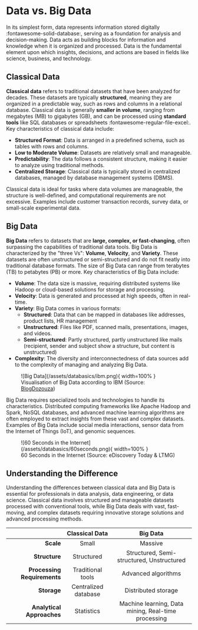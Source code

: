 # Data vs. Big Data

In its simplest form, data represents information stored digitally :fontawesome-solid-database:, serving as a foundation for analysis and decision-making. Data acts as building blocks for information and knowledge when it is organized and processed. Data is the fundamental element upon which insights, decisions, and actions are based in fields like science, business, and technology.

## Classical Data
**Classical data** refers to traditional datasets that have been analyzed for decades. These datasets are typically **structured**, meaning they are organized in a predictable way, such as rows and columns in a relational database. Classical data is generally **smaller in volume**, ranging from megabytes (MB) to gigabytes (GB), and can be processed using **standard tools** like SQL databases or spreadsheets :fontawesome-regular-file-excel:. Key characteristics of classical data include:

- **Structured Format**: Data is arranged in a predefined schema, such as tables with rows and columns.
- **Low to Moderate Volume**: Datasets are relatively small and manageable.
- **Predictability**: The data follows a consistent structure, making it easier to analyze using traditional methods.
- **Centralized Storage**: Classical data is typically stored in centralized databases, managed by database management systems (DBMS).

Classical data is ideal for tasks where data volumes are manageable, the structure is well-defined, and computational requirements are not excessive. Examples include customer transaction records, survey data, or small-scale experimental data.

## Big Data
**Big Data** refers to datasets that are **large, complex, or fast-changing**, often surpassing the capabilities of traditional data tools. Big Data is characterized by the "three Vs": **Volume**, **Velocity**, and **Variety**. These datasets are often unstructured or semi-structured and do not fit neatly into traditional database formats. The size of Big Data can range from terabytes (TB) to petabytes (PB) or more. Key characteristics of Big Data include:

- **Volume**: The data size is massive, requiring distributed systems like Hadoop or cloud-based solutions for storage and processing.
- **Velocity**: Data is generated and processed at high speeds, often in real-time.
- **Variety**: Big Data comes in various formats:
    - **Structured**: Data that can be mapped in databases like addresses, product lists, HR management
    - **Unstructured**: Files like PDF, scanned mails, presentations, images, and videos.
    - **Semi-structured**: Partly structured, partly unstructured like mails (recipient, sender and subject show a structure, but content is unstructured)
- **Complexity**: The diversity and interconnectedness of data sources add to the complexity of managing and analyzing Big Data.

<figure markdown="span">
    ![Big Data](/assets/databasics/ibm.png){ width=100% }
    <figcaption>Visualisation of Big Data according to IBM (Source: <a href="https://blogdozouza.wordpress.com/2016/01/21/extracting-business-value-from-the-4-vs-of-big-data/">BlogDozouza</a>)</figcaption>
</figure>

Big Data requires specialized tools and technologies to handle its characteristics. Distributed computing frameworks like Apache Hadoop and Spark, NoSQL databases, and advanced machine learning algorithms are often employed to extract insights from these vast and complex datasets. Examples of Big Data include social media interactions, sensor data from the Internet of Things (IoT), and genomic sequences.

<figure markdown="span">
    ![60 Seconds in the Internet](/assets/databasics/60seconds.png){ width=100% }
    <figcaption>60 Seconds in the Internet (Source: eDiscovery Today & LTMG)</figcaption>
</figure>

## Understanding the Difference
Understanding the differences between classical data and Big Data is essential for professionals in data analysis, data engineering, or data science. Classical data involves structured and manageable datasets processed with conventional tools, while Big Data deals with vast, fast-moving, and complex datasets requiring innovative storage solutions and advanced processing methods.

|                              | **Classical Data**        | **Big Data**                     |
|-------------------------------:|:---------------------------:|:-----------------------------------:|
| **Scale**                     | Small                     | Massive                          |
| **Structure**                 | Structured                | Structured, Semi-structured, Unstructured |
| **Processing Requirements**   | Traditional tools         | Advanced algorithms              |
| **Storage**                   | Centralized database      | Distributed storage              |
| **Analytical Approaches**     | Statistics                | Machine learning, Data mining, Real-time processing |
